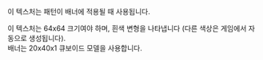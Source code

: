 이 텍스처는 패턴이 배너에 적용될 때 사용됩니다.

이 텍스처는 64x64 크기여야 하며, 흰색 변형을 나타냅니다 (다른 색상은 게임에서 자동으로 생성됩니다).\
배너는 20x40x1 큐보이드 모델을 사용합니다.